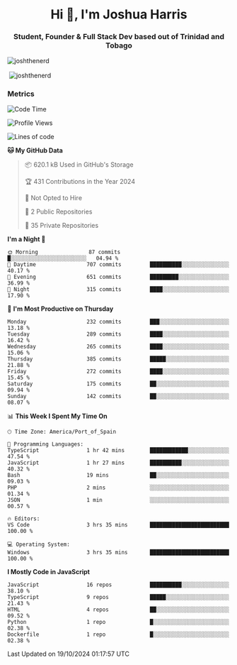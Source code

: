 <h1 align="center">Hi 👋, I'm Joshua Harris</h1>
<h3 align="center">Student, Founder & Full Stack Dev based out of Trinidad and Tobago</h3>

<p align="left"> <img src="https://komarev.com/ghpvc/?username=JoshTheDeveloperr" alt="joshthenerd" /> </p>

<p>&nbsp;<img align="center" src="https://github-readme-stats.vercel.app/api?username=JoshTheDeveloperr&show_icons=true&count_private=true" alt="joshthenerd" /></p>

### Metrics

<!--START_SECTION:waka-->
![Code Time](http://img.shields.io/badge/Code%20Time-976%20hrs%2019%20mins-blue)

![Profile Views](http://img.shields.io/badge/Profile%20Views-0-blue)

![Lines of code](https://img.shields.io/badge/From%20Hello%20World%20I%27ve%20Written-3.6%20million%20lines%20of%20code-blue)

**🐱 My GitHub Data** 

> 📦 620.1 kB Used in GitHub's Storage 
 > 
> 🏆 431 Contributions in the Year 2024
 > 
> 🚫 Not Opted to Hire
 > 
> 📜 2 Public Repositories 
 > 
> 🔑 35 Private Repositories 
 > 
**I'm a Night 🦉** 

```text
🌞 Morning                87 commits          █░░░░░░░░░░░░░░░░░░░░░░░░   04.94 % 
🌆 Daytime                707 commits         ██████████░░░░░░░░░░░░░░░   40.17 % 
🌃 Evening                651 commits         █████████░░░░░░░░░░░░░░░░   36.99 % 
🌙 Night                  315 commits         ████░░░░░░░░░░░░░░░░░░░░░   17.90 % 
```
📅 **I'm Most Productive on Thursday** 

```text
Monday                   232 commits         ███░░░░░░░░░░░░░░░░░░░░░░   13.18 % 
Tuesday                  289 commits         ████░░░░░░░░░░░░░░░░░░░░░   16.42 % 
Wednesday                265 commits         ████░░░░░░░░░░░░░░░░░░░░░   15.06 % 
Thursday                 385 commits         █████░░░░░░░░░░░░░░░░░░░░   21.88 % 
Friday                   272 commits         ████░░░░░░░░░░░░░░░░░░░░░   15.45 % 
Saturday                 175 commits         ██░░░░░░░░░░░░░░░░░░░░░░░   09.94 % 
Sunday                   142 commits         ██░░░░░░░░░░░░░░░░░░░░░░░   08.07 % 
```


📊 **This Week I Spent My Time On** 

```text
🕑︎ Time Zone: America/Port_of_Spain

💬 Programming Languages: 
TypeScript               1 hr 42 mins        ████████████░░░░░░░░░░░░░   47.54 % 
JavaScript               1 hr 27 mins        ██████████░░░░░░░░░░░░░░░   40.32 % 
Bash                     19 mins             ██░░░░░░░░░░░░░░░░░░░░░░░   09.03 % 
PHP                      2 mins              ░░░░░░░░░░░░░░░░░░░░░░░░░   01.34 % 
JSON                     1 min               ░░░░░░░░░░░░░░░░░░░░░░░░░   00.57 % 

🔥 Editors: 
VS Code                  3 hrs 35 mins       █████████████████████████   100.00 % 

💻 Operating System: 
Windows                  3 hrs 35 mins       █████████████████████████   100.00 % 
```

**I Mostly Code in JavaScript** 

```text
JavaScript               16 repos            ██████████░░░░░░░░░░░░░░░   38.10 % 
TypeScript               9 repos             █████░░░░░░░░░░░░░░░░░░░░   21.43 % 
HTML                     4 repos             ██░░░░░░░░░░░░░░░░░░░░░░░   09.52 % 
Python                   1 repo              █░░░░░░░░░░░░░░░░░░░░░░░░   02.38 % 
Dockerfile               1 repo              █░░░░░░░░░░░░░░░░░░░░░░░░   02.38 % 
```




 Last Updated on 19/10/2024 01:17:57 UTC
<!--END_SECTION:waka-->
